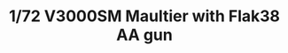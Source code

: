 ---
layout: product
title: "1/72 V3000SM Maultier with Flak38 AA gun"
price: "1700" 
desc: "Maketa"
img_path: "/assets/img/IBG72075.webp"
brand: "IBG Models"
available: false
special_offer: false
new: false
soon: false
cat: "010000"
subcat: "015500"
subsubcat: "0N/A"
sifra: "IBG72075"
popular: false
spec: false
---